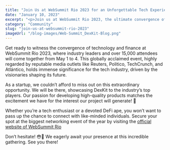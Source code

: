 ```yaml
---
title: "Join Us at WebSummit Rio 2023 for an Unforgettable Tech Experience!"
date: "January 10, 2023"
excerpt: "<p>Join us at WebSummit Rio 2023, the ultimate convergence of technology and finance. Don&#8217;t miss out on this globally acclaimed event, praised by leading media outlets. As a startup showcasing DexKit, we&#8217;re determined to develop quality products and connect with industry leaders. </p> "
category: "Community"
slug: "join-us-at-websummit-rio-2023"
imageUrl: "/blog-images/Web-Summit_DexKit-Blog.png"
---
```


Get ready to witness the convergence of technology and finance at WebSummit Rio 2023, where industry leaders and over 15,000 attendees will come together from May 1 to 4. This globally acclaimed event, highly regarded by reputable media outlets like Reuters, Politico, TechCrunch, and Atlántico, holds immense significance for the tech industry, driven by the visionaries shaping its future.

As a startup, we couldn’t afford to miss out on this extraordinary opportunity. We will be there, showcasing DexKit to the industry’s top players. Our passion for developing high-quality products matches the excitement we have for the interest our project will generate! 🙏

Whether you’re a tech enthusiast or a devoted DeFi ape, you won’t want to pass up the chance to connect with like-minded individuals. Secure your spot at the biggest networking event of the year by visiting the [official website of WebSummit Rio](https://rio.websummit.com/)

Don’t hesitate! 😳🤗 We eagerly await your presence at this incredible gathering. See you there!